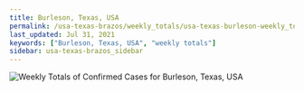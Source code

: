```yaml
---
title: Burleson, Texas, USA
permalink: /usa-texas-brazos/weekly_totals/usa-texas-burleson-weekly_totals.html
last_updated: Jul 31, 2021
keywords: ["Burleson, Texas, USA", "weekly totals"]
sidebar: usa-texas-brazos_sidebar
---
```


![Weekly Totals of Confirmed Cases for Burleson, Texas, USA](/covid_tracker/images/graphs/usa-texas-burleson-weekly_totals_graph.png)
